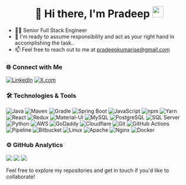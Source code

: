 <h1 align="center">👋 Hi there, I'm Pradeep <img src="assets/hi.gif" width="30px"></h1>

<ul>
  <li>👨‍💻 Senior Full Stack Engineer</li>
  <li>💬 I'm ready to assume responsibility and act as your right hand in accomplishing the task..</li>
  <li>📫 Feel free to reach out to me at <a href="mailto:pradeepkumarjse@gmail.com">pradeepkumarjse@gmail.com</a></li>
</ul>

### 🌐 Connect with Me

[![LinkedIn](https://img.shields.io/badge/LinkedIn-blue?style=flat&logo=linkedin)](https://www.linkedin.com/in/pradeepkumarjse/)
[![X.com](https://img.shields.io/badge/X.com-black?style=flat&logo=xing)](https://x.com/pradeepkumarjse)

### 🛠️ Technologies & Tools

![Java](https://img.shields.io/badge/-Java-C71A44?style=flat&logo=openjdk&logoColor=white)
![Maven](https://img.shields.io/badge/-Maven-C71A36?style=flat&logo=apache-maven&logoColor=white)
![Gradle](https://img.shields.io/badge/-Gradle-02303A?style=flat&logo=gradle&logoColor=white)
![Spring Boot](https://img.shields.io/badge/-Spring%20Boot-333333?style=flat&logo=spring-boot) 
![JavaScript](https://img.shields.io/badge/-JavaScript-333333?style=flat&logo=javascript)
![npm](https://img.shields.io/badge/-npm-CB3837?style=flat&logo=npm&logoColor=white)
![Yarn](https://img.shields.io/badge/-Yarn-2C8EBB?style=flat&logo=yarn&logoColor=white)
![React](https://img.shields.io/badge/-React-333333?style=flat&logo=react) 
![Redux](https://img.shields.io/badge/-Redux-764ABC?style=flat&logo=redux&logoColor=white)
![Material-UI](https://img.shields.io/badge/-Material--UI-0081CB?style=flat&logo=material-ui&logoColor=white)
![MySQL](https://img.shields.io/badge/-MySQL-4479A1?style=flat&logo=mysql&logoColor=white)
![PostgreSQL](https://img.shields.io/badge/-PostgreSQL-336791?style=flat&logo=postgresql&logoColor=white)
![SQL Server](https://img.shields.io/badge/-SQL%20Server-CC2927?style=flat&logo=microsoft-sql-server&logoColor=white)
![Python](https://img.shields.io/badge/-Python-333333?style=flat&logo=python) 
![AWS](https://img.shields.io/badge/-AWS-333333?style=flat&logo=amazon-web-services)
![GoDaddy](https://img.shields.io/badge/-GoDaddy-333333?style=flat&logo=godaddy&logoColor=white)
![Cloudflare](https://img.shields.io/badge/-Cloudflare-333333?style=flat&logo=cloudflare&logoColor=white)
![Git](https://img.shields.io/badge/-Git-333333?style=flat&logo=git) 
![GitHub Actions](https://img.shields.io/badge/-GitHub%20Actions-2088FF?style=flat&logo=github-actions&logoColor=white)
![Pipeline](https://img.shields.io/badge/-Pipeline-00BFFF?style=flat&logo=pipe&logoColor=white)
![Bitbucket](https://img.shields.io/badge/-Bitbucket-0052CC?style=flat&logo=bitbucket&logoColor=white)
![Linux](https://img.shields.io/badge/-Linux-FCC624?style=flat&logo=linux&logoColor=black)
![Apache](https://img.shields.io/badge/-Apache-D22128?style=flat&logo=apache&logoColor=white)
![Nginx](https://img.shields.io/badge/-Nginx-009639?style=flat&logo=nginx&logoColor=white)
![Docker](https://img.shields.io/badge/-Docker-333333?style=flat&logo=docker) 

<h3>⚙️ GitHub Analytics</h3>
<p>
  <img src="https://github-readme-stats.vercel.app/api?username=pradeepkumarjse&show_icons=true&theme=gotham&hide_border=1&count_private=true" />
  <img src="https://github-readme-streak-stats.herokuapp.com/?user=pradeepkumarjse&theme=gotham&hide_border=true&date_format=M%20j%5B%2C%20Y%5D&fire=DD2727" />
  <img src="https://github-profile-trophy.vercel.app/?username=pradeepkumarjse&theme=darkhub&no-bg=true&no-frame=true&row=1&column=6" />
</p>

Feel free to explore my repositories and get in touch if you'd like to collaborate!
